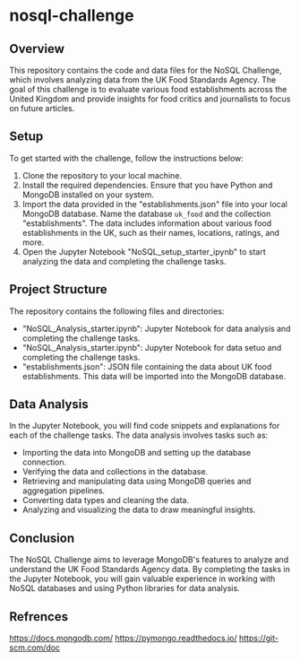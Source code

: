 # nosql-challenge

## Overview

This repository contains the code and data files for the NoSQL Challenge, which involves analyzing data from the UK Food Standards Agency. The goal of this challenge is to evaluate various food establishments across the United Kingdom and provide insights for food critics and journalists to focus on future articles.

## Setup

To get started with the challenge, follow the instructions below:

1. Clone the repository to your local machine.
2. Install the required dependencies. Ensure that you have Python and MongoDB installed on your system.
3. Import the data provided in the "establishments.json" file into your local MongoDB database. Name the database `uk_food` and the collection "establishments". The data includes information about various food establishments in the UK, such as their names, locations, ratings, and more.
4. Open the Jupyter Notebook "NoSQL_setup_starter_ipynb" to start analyzing the data and completing the challenge tasks.

## Project Structure

The repository contains the following files and directories:

- "NoSQL_Analysis_starter.ipynb": Jupyter Notebook for data analysis and completing the challenge tasks.
- "NoSQL_Analysis_starter.ipynb": Jupyter Notebook for data setuo and completing the challenge tasks.
- "establishments.json": JSON file containing the data about UK food establishments. This data will be imported into the MongoDB database.

## Data Analysis

In the Jupyter Notebook, you will find code snippets and explanations for each of the challenge tasks. The data analysis involves tasks such as:

- Importing the data into MongoDB and setting up the database connection.
- Verifying the data and collections in the database.
- Retrieving and manipulating data using MongoDB queries and aggregation pipelines.
- Converting data types and cleaning the data.
- Analyzing and visualizing the data to draw meaningful insights.

## Conclusion

The NoSQL Challenge aims to leverage MongoDB's features to analyze and understand the UK Food Standards Agency data. By completing the tasks in the Jupyter Notebook, you will gain valuable experience in working with NoSQL databases and using Python libraries for data analysis.

## Refrences

https://docs.mongodb.com/
https://pymongo.readthedocs.io/
 https://git-scm.com/doc
 